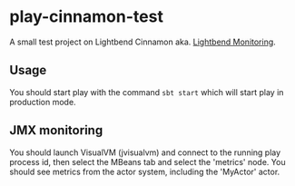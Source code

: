 # play-cinnamon-test
A small test project on Lightbend Cinnamon aka. [Lightbend Monitoring](https://developer.lightbend.com/docs/monitoring/latest/home.html).

## Usage
You should start play with the command `sbt start` which will start play in production mode.

## JMX monitoring
You should launch VisualVM (jvisualvm) and connect to the running play process id, then select the MBeans tab and select the 'metrics' node. You should see metrics from the actor system, including the 'MyActor' actor.